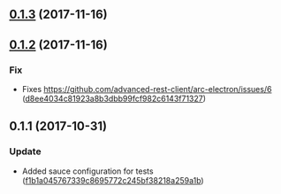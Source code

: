 <a name="0.1.3"></a>
## [0.1.3](https://github.com/advanced-rest-client/url-parser/compare/0.1.2...0.1.3) (2017-11-16)




<a name="0.1.2"></a>
## [0.1.2](https://github.com/advanced-rest-client/url-parser/compare/0.1.1...0.1.2) (2017-11-16)


### Fix

* Fixes https://github.com/advanced-rest-client/arc-electron/issues/6 ([d8ee4034c81923a8b3dbb99fcf982c6143f71327](https://github.com/advanced-rest-client/url-parser/commit/d8ee4034c81923a8b3dbb99fcf982c6143f71327))



<a name="0.1.1"></a>
## 0.1.1 (2017-10-31)


### Update

* Added sauce configuration for tests ([f1b1a045767339c8695772c245bf38218a259a1b](https://github.com/advanced-rest-client/url-parser/commit/f1b1a045767339c8695772c245bf38218a259a1b))



